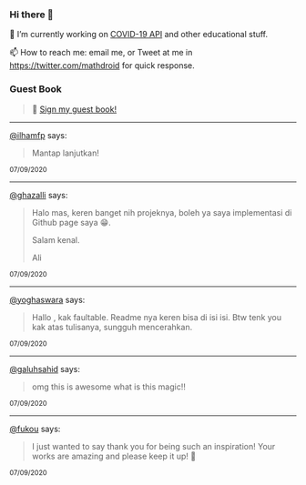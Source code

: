 ### Hi there 👋

🔭 I’m currently working on [COVID-19 API](https://github.com/covid-19-api) and other educational stuff.

📫 How to reach me: email me, or Tweet at me in https://twitter.com/mathdroid for quick response.

<!--
**mathdroid/mathdroid** is a ✨ _special_ ✨ repository because its `README.md` (this file) appears on your GitHub profile.

Here are some ideas to get you started:

- 🔭 I’m currently working on ...
- 🌱 I’m currently learning ...
- 👯 I’m looking to collaborate on ...
- 🤔 I’m looking for help with ...
- 💬 Ask me about ...
- 📫 How to reach me: ...
- 😄 Pronouns: ...
- ⚡ Fun fact: ...
-->

### Guest Book

> 💬 [Sign my guest book!](https://mathdroid.now.sh)

---

<!--START_SECTION:guestbook-->
[@ilhamfp](https://github.com/ilhamfp) says:

> Mantap lanjutkan!

<sup>07/09/2020</sup>


---

[@ghazalli](https://github.com/ghazalli) says:

> Halo mas, keren banget nih projeknya, boleh ya saya implementasi di Github page saya 😁.
> 
> Salam kenal.
> 
> Ali

<sup>07/09/2020</sup>


---

[@yoghaswara](https://github.com/yoghaswara) says:

> Hallo , kak faultable. Readme nya keren bisa di isi isi. Btw tenk you kak atas tulisanya, sungguh mencerahkan.

<sup>07/09/2020</sup>


---

[@galuhsahid](https://github.com/galuhsahid) says:

> omg this is awesome what is this magic!!

<sup>07/09/2020</sup>


---

[@fukou](https://github.com/fukou) says:

> I just wanted to say thank you for being such an inspiration! Your works are amazing and please keep it up! 💖

<sup>07/09/2020</sup>

<!--END_SECTION:guestbook-->
<!--GUESTBOOK_LIST [{"name":"ilhamfp","message":"Mantap lanjutkan!","date":"07/09/2020"},{"name":"ghazalli","message":"Halo mas, keren banget nih projeknya, boleh ya saya implementasi di Github page saya 😁.\n\nSalam kenal.\n\nAli","date":"07/09/2020"},{"name":"yoghaswara","message":"Hallo , kak faultable. Readme nya keren bisa di isi isi. Btw tenk you kak atas tulisanya, sungguh mencerahkan.","date":"07/09/2020"},{"name":"galuhsahid","message":"omg this is awesome what is this magic!!","date":"07/09/2020"},{"name":"fukou","message":"I just wanted to say thank you for being such an inspiration! Your works are amazing and please keep it up! 💖","date":"07/09/2020"}]-->
